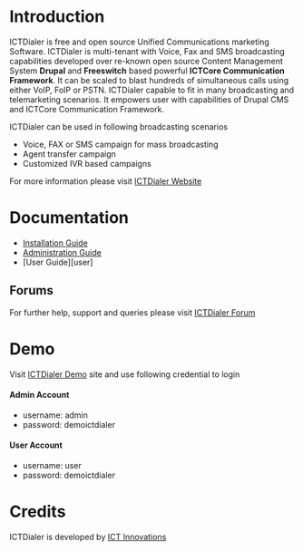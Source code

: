 Introduction
============
ICTDialer is free and open source Unified Communications marketing Software. ICTDialer is multi-tenant with Voice, Fax and SMS broadcasting capabilities developed over re-known open source Content Management System __Drupal__ and __Freeswitch__ based powerful __ICTCore Communication Framework__. It can be scaled to blast hundreds of simultaneous calls using either VoIP, FoIP or PSTN. ICTDialer capable to fit in many broadcasting and telemarketing scenarios. It empowers user with capabilities of Drupal CMS and ICTCore Communication Framework.

ICTDialer can be used in following broadcasting scenarios

* Voice, FAX or SMS campaign for mass broadcasting
* Agent transfer campaign
* Customized IVR based campaigns

For more information please visit [ICTDialer Website][official]


Documentation
=============

* [Installation Guide][install]
* [Administration Guide][admin]
* [User Guide][user]


Forums
------
For further help, support and queries please visit [ICTDialer Forum][forum]


Demo
====
Visit [ICTDialer Demo][demo] site and use following credential to login

#### Admin Account
* username: admin
* password: demoictdialer

#### User Account
* username: user
* password: demoictdialer


Credits
=======
ICTDialer is developed by [ICT Innovations][developer]

[official]: http://www.ictdialer.org/ "ICTDialer Open Source FAX, Voice & SMS Broadcasting Solution"
[gpl3]: http://www.gnu.org/licenses/gpl-3.0.html "GNU GPL V.3 License"
[install]: http://www.ictdialer.org/content/installation-guide "ICTDialer Installation Guide"
[admin]: http://www.ictdialer.org/content/administration-guide "ICTDialer Administration Guide"
[forum]: http://forum.ictdialer.org/ "ICTDialer Discussion Forum"
[demo]: http://demo.ictdialer.org/ "ICTDialer Demo"
[developer]: http://www.ictinnovations.com/ "ICT Innovations's official website"
